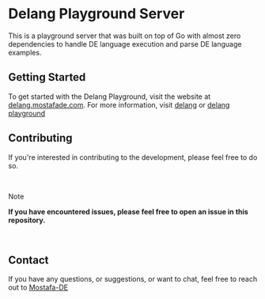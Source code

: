 # Delang Playground Server

This is a playground server that was built on top of Go with almost zero dependencies to handle DE language execution and parse DE language examples.

## Getting Started
To get started with the Delang Playground, visit the website at [delang.mostafade.com](https://delang.mostafade.com).
For more information, visit [delang](https://github.com/Mostafa-DE/delang) or [delang playground](https://github.com/Mostafa-DE/delang-playground)

## Contributing
If you're interested in contributing to the development, please feel free to do so.

<br />

> [!NOTE]
> **If you have encountered issues, please feel free to open an issue in this repository.**

<br />

## Contact
If you have any questions, or suggestions, or want to chat, feel free to reach out to [Mostafa-DE](https://mostafade.com)
